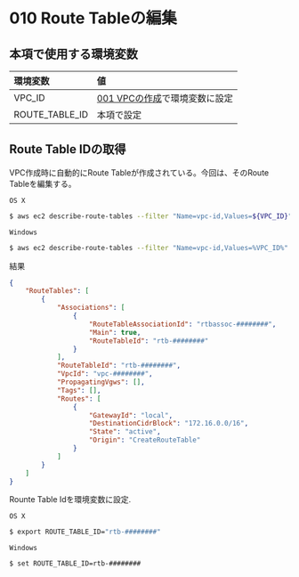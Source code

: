 # 010 Route Tableの編集

## 本項で使用する環境変数

|環境変数|値|
|:--|:--|
|VPC_ID|[001 VPCの作成](/vpc/001_create_vpc.md)で環境変数に設定|
|ROUTE_TABLE_ID|本項で設定|

## Route Table IDの取得

VPC作成時に自動的にRoute Tableが作成されている。今回は、そのRoute Tableを編集する。

`OS X`

```bash
$ aws ec2 describe-route-tables --filter "Name=vpc-id,Values=${VPC_ID}"
```

`Windows`

```bash
$ aws ec2 describe-route-tables --filter "Name=vpc-id,Values=%VPC_ID%"
```

結果

```json
{
    "RouteTables": [
        {
            "Associations": [
                {
                    "RouteTableAssociationId": "rtbassoc-########", 
                    "Main": true, 
                    "RouteTableId": "rtb-########"
                }
            ], 
            "RouteTableId": "rtb-########", 
            "VpcId": "vpc-########", 
            "PropagatingVgws": [], 
            "Tags": [], 
            "Routes": [
                {
                    "GatewayId": "local", 
                    "DestinationCidrBlock": "172.16.0.0/16", 
                    "State": "active", 
                    "Origin": "CreateRouteTable"
                }
            ]
        }
    ]
}
```

Rounte Table Idを環境変数に設定.

`OS X`

```bash
$ export ROUTE_TABLE_ID="rtb-########"
```

`Windows`

```bash
$ set ROUTE_TABLE_ID=rtb-########
```